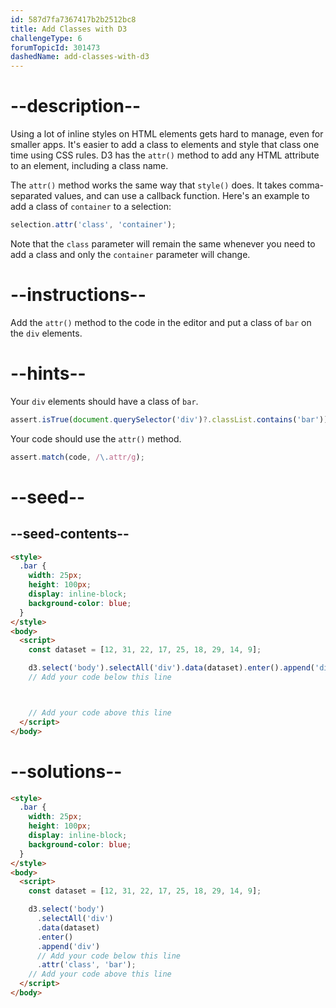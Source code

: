 ```yaml
---
id: 587d7fa7367417b2b2512bc8
title: Add Classes with D3
challengeType: 6
forumTopicId: 301473
dashedName: add-classes-with-d3
---
```


# --description--

Using a lot of inline styles on HTML elements gets hard to manage, even for smaller apps. It's easier to add a class to elements and style that class one time using CSS rules. D3 has the `attr()` method to add any HTML attribute to an element, including a class name.

The `attr()` method works the same way that `style()` does. It takes comma-separated values, and can use a callback function. Here's an example to add a class of `container` to a selection:

```js
selection.attr('class', 'container');
```

Note that the `class` parameter will remain the same whenever you need to add a class and only the `container` parameter will change.

# --instructions--

Add the `attr()` method to the code in the editor and put a class of `bar` on the `div` elements.

# --hints--

Your `div` elements should have a class of `bar`.

```js
assert.isTrue(document.querySelector('div')?.classList.contains('bar'));
```

Your code should use the `attr()` method.

```js
assert.match(code, /\.attr/g);
```

# --seed--

## --seed-contents--

```html
<style>
  .bar {
    width: 25px;
    height: 100px;
    display: inline-block;
    background-color: blue;
  }
</style>
<body>
  <script>
    const dataset = [12, 31, 22, 17, 25, 18, 29, 14, 9];

    d3.select('body').selectAll('div').data(dataset).enter().append('div');
    // Add your code below this line



    // Add your code above this line
  </script>
</body>
```

# --solutions--

```html
<style>
  .bar {
    width: 25px;
    height: 100px;
    display: inline-block;
    background-color: blue;
  }
</style>
<body>
  <script>
    const dataset = [12, 31, 22, 17, 25, 18, 29, 14, 9];

    d3.select('body')
      .selectAll('div')
      .data(dataset)
      .enter()
      .append('div')
      // Add your code below this line
      .attr('class', 'bar');
    // Add your code above this line
  </script>
</body>
```
